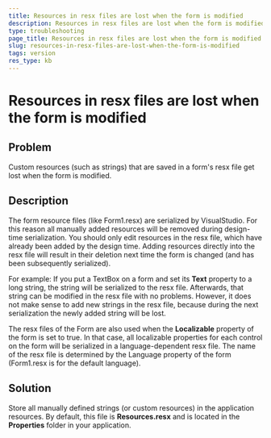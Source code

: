 ```yaml
---
title: Resources in resx files are lost when the form is modified
description: Resources in resx files are lost when the form is modified
type: troubleshooting
page_title: Resources in resx files are lost when the form is modified
slug: resources-in-resx-files-are-lost-when-the-form-is-modified
tags: version 
res_type: kb
---
```


# Resources in resx files are lost when the form is modified

## Problem

Custom resources (such as strings) that are saved in a form's resx file get lost when the form is modified. 
 
## Description

The form resource files (like Form1.resx) are serialized by VisualStudio. For this reason all manually added resources will be removed during design-time serialization. You should only edit resources in the resx file, which have already been added by the design time. Adding resources directly into the resx file will result in their deletion next time the form is changed (and has been subsequently serialized).

For example:
If you put a TextBox on a form and set its **Text** property to a long string, the string will be serialized to the resx file. Afterwards, that string can be modified in the resx file with no problems. However, it does not make sense to add new strings in the resx file, because during the next serialization the newly added string will be lost.

The resx files of the Form are also used when the **Localizable** property of the form is set to true. In that case, all localizable properties for each control on the form will be serialized in a language-dependent resx file. The name of the resx file is determined by the Language property of the form (Form1.resx is for the default language).

## Solution

Store all manually defined strings (or custom resources) in the application resources. By default, this file is **Resources.resx** and is located in the **Properties** folder in your application.
